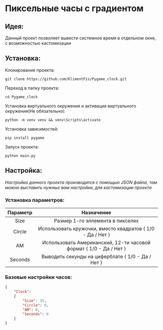 # Пиксельные часы с градиентом

## Идея:
Данный проект позволяет вывести системное время в отдельном окне, с возможностью кастомизации

## Установка:

Клонирование проекта:
``` shell
git clone https://github.com/KlimentFis/Pygame_clock.git
```

Переход в папку проекта:
``` shell
cd Pygame_clock
```

Установка виртуального окружения и активация виртуального окружения(Не обязательно):
``` shell
python -m venv venv && venv\Scripts\activate
```

Установка зависимостей:
``` shell
pip install pygame
```

Запуск проекта:
``` shell
python main.py
```

## Настройка:
*Настройка данного проекта производится с помощью JSON файла, там можно выставить нужные вам настройки, для кастомизации проекта*

### Установка параметров:
| Параметр | Назначение |
|:------: | :------------: |
| Size | Размер 1-го эллемента в пикселях |
| Circle | Использовать кружочки, вместо квадратов ( 1/0 - Да / Нет ) |
| AM | Использовать Американский, 12-ти часовой формат ( 1/0 - Да / Нет ) |
| Seconds | Выводить секунды на циферблате ( 1/0 - Да / Нет ) |

### Базовые настройки часов:
```json
{
    "Clock":
    {
        "Size": 35,
        "Circle": 0,
        "AM": 0,
        "Seconds": 0
    }
}
```